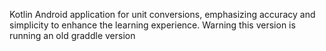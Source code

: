 Kotlin Android application for unit conversions, emphasizing accuracy and simplicity to enhance the learning experience.​
Warning this version is running an old graddle version 

